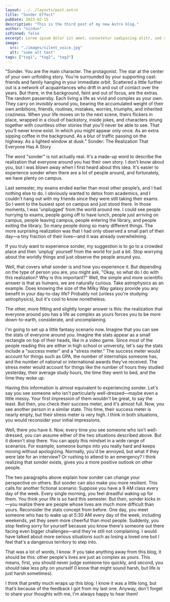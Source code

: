 ```yaml
---
layout: ../../layouts/post.astro
title: "Sonder Effect"
pubDate: 2023-02-15
description: "This is the third post of my new Astro blog."
author: "nicdun"
isPinned: false
excerpt: Lorem ipsum dolor sit amet, consetetur sadipscing elitr, sed diam nonumy eirmod tempor invidunt ut labore et dolore magna aliquyam erat, sed diam voluptua. At vero eos et accusam et justo duo dolores et ea rebum. Stet clita kasd gubergren, no sea takimata sanctus est Lorem ipsum dolor sit amet. Lorem ipsum dolor sit amet, consetetur sadipscing elitr, sed diam nonumy eirmod tempor invidunt ut labore et dolore magna aliquyam erat, sed diam voluptua. At vero eos et accusam et
image:
  src: "./images/silent_voice.jpg"
  alt: "some alt text"
tags: ["tag1", "tag2", "tag3"]
---
```


"Sonder. You are the main character. The protagonist. The star at the center of your own unfolding story. You're surrounded by your supporting cast: friends and family hanging in your immediate orbit. Scattered a little further out is a network of acquaintances who drift in and out of contact over the years. But there, in the background, faint and out of focus, are the extras. The random passersby. Each living a life as vivid and complex as your own. They carry on invisibly around you, bearing the accumulated weight of their own ambitions, friends, routines, mistakes, worries, triumphs, and inherited craziness. When your life moves on to the next scene, theirs flickers in place, wrapped in a cloud of backstory, inside jokes, and characters strung together with countless other stories that you'll never be able to see. That you'll never know exist. In which you might appear only once. As an extra sipping coffee in the background. As a blur of traffic passing on the highway. As a lighted window at dusk." Sonder: The Realization That Everyone Has A Story

The word "sonder" is not actually real. It's a made-up word to describe the realization that everyone around you has their own story. I don't know about you, but I was blown away when I first heard about this idea. It's easier to experience sonder when there are a lot of people around, and fortunately, we have plenty on campus.

Last semester, my exams ended earlier than most other people’s, and I had nothing else to do. I obviously wanted to detox from academics, and I couldn't hang out with my friends since they were still taking their exams. So I went to the busiest spot on campus and just stood there. In those moments, I was 'unplugged' from the world around me. I could see people hurrying to exams, people going off to have lunch, people just arriving on campus, people leaving campus, people entering the library, and people exiting the library. So many people doing so many different things. The more surprising realization was that I had only observed a small part of their day—a tiny fraction of their lives—and it was already overwhelming.

If you truly want to experience sonder, my suggestion is to go to a crowded place and then 'unplug' yourself from the world for just a bit. Stop worrying about the worldly things and just observe the people around you.

Well, that covers what sonder is and how you experience it. But depending on the type of person you are, you might ask, "Okay, so what do I do with this realization? Why is this important?" Well, the simple and more scientific answer is that as humans, we are naturally curious. Take astrophysics as an example. Does knowing the size of the Milky Way galaxy provide you any benefit in your day-to-day life? Probably not (unless you're studying astrophysics), but it's cool to know nonetheless.

The other, more fitting and slightly longer answer is this: the realization that everyone around you has a life as complex as yours forces you to be more down-to-earth, considerate, and uncomplaining.

I'm going to set up a little fantasy scenario now. Imagine that you can see the stats of everyone around you. Imagine the stats appear as a small rectangle on top of their heads, like in a video game. Since most of the people reading this are either in high school or university, let's say the stats include a "success meter" and a "stress meter." The success meter would account for things such as GPA, the number of internships someone has, and the number of national or international awards they've received. The stress meter would account for things like the number of hours they studied yesterday, their average study hours, the time they went to bed, and the time they woke up.

Having this information is almost equivalent to experiencing sonder. Let's say you see someone who isn't particularly well-dressed—maybe even a little messy. Your first impression of them wouldn't be great, to say the least. But then, you check their success meter, and it's almost full. Now, you see another person in a similar state. This time, their success meter is nearly empty, but their stress meter is very high. I think in both situations, you would reconsider your initial impressions.

Well, there you have it. Now, every time you see someone who isn’t well-dressed, you can assume either of the two situations described above. But it doesn't stop there. You can apply this mindset in a wide range of scenarios. For example, someone bumps into you really hard and keeps moving without apologizing. Normally, you'd be annoyed, but what if they were late for an interview? Or rushing to attend to an emergency? I think realizing that sonder exists, gives you a more positive outlook on other people.

The two paragraphs above explain how sonder can change your perspective on others. But sonder can also make you more resilient. This calls for another fictional scenario: Suppose you have a 9 AM class every day of the week. Every single morning, you feel dreadful waking up for them. You think your life is so hard this semester. But then, sonder kicks in—you realize there are people whose lives are much more difficult than yours. Reconsider the stats concept from before. One day, you meet someone who has to wake up at 5:30 AM every day of the week, including weekends, yet they seem more cheerful than most people. Suddenly, you stop feeling sorry for yourself because you know there's someone out there facing even bigger challenges—and they're still not complaining. I would have talked about more serious situations such as losing a loved one but I feel that's a dangerous territory to step into.

That was a lot of words, I know. If you take anything away from this blog, it should be this: other people's lives are just as complex as yours. This means, first, you should never judge someone too quickly, and second, you should take less pity on yourself (I know that might sound harsh, but life is just harsh sometimes).

I think that pretty much wraps up this blog. I know it was a little long, but that’s because of the feedback I got from my last one. Anyway, don't forget to share your thoughts with me, I'm always happy to hear them!